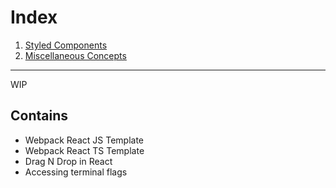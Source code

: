 # Index

1. [Styled Components](./ui_libraries/styled_components/README.md)
1. [Miscellaneous Concepts](./miscellaneous_concepts/README.md)

---

WIP

## Contains

- Webpack React JS Template
- Webpack React TS Template
- Drag N Drop in React
- Accessing terminal flags
